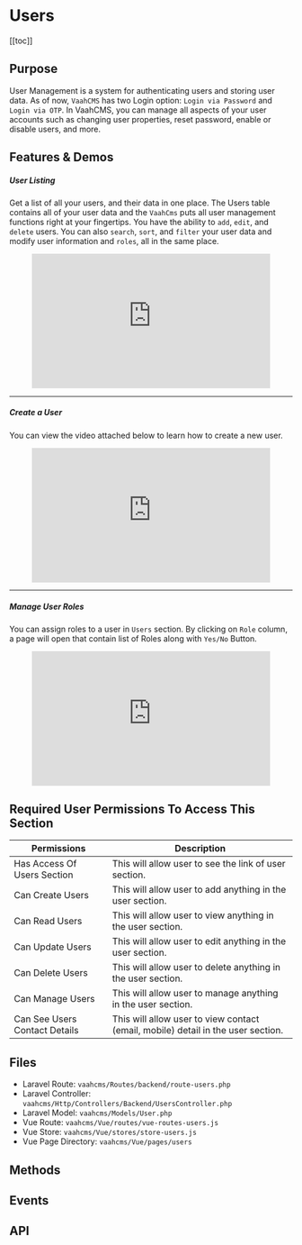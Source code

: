 # Users

[[toc]]

## Purpose
User Management is a system for authenticating users and storing user data. As of now, `VaahCMS` has two Login option: `Login via Password` and `Login via OTP`. In VaahCMS, you can manage all aspects of your user accounts such as changing user properties, reset password, enable or disable users, and more.

## Features & Demos

#####  User Listing

Get a list of all your users, and their data in one place. The Users table contains all of your user data and the `VaahCms` puts all user management functions right at your fingertips. You have the ability to `add`, `edit`, and `delete` users. You can also `search`, `sort`, and `filter` your user data and modify user information and `roles`, all in the same place.

<figure>
  <iframe src="https://img-v4.getdemo.dev/screenshot/msedge_TIKvbvuNdu.mp4" frameborder="0" allowfullscreen="true" style="width: 100%; aspect-ratio: 16/9;"> </iframe>
</figure>

---

##### Create a User 

You can view the video attached below to learn how to create a new user.

<figure>
  <iframe src="https://img-v4.getdemo.dev/screenshot/msedge_f9KBTI8yTZ.mp4" frameborder="0" allowfullscreen="true" style="width: 100%; aspect-ratio: 16/9;"> </iframe>
</figure>

---

##### Manage User Roles

You can assign roles to a user in `Users` section. By clicking on `Role` column, a page will open that contain list of Roles along with `Yes/No` Button.

<figure>
  <iframe src="https://img-v4.getdemo.dev/screenshot/msedge_IUIS4wUJh0.mp4" frameborder="0" allowfullscreen="true" style="width: 100%; aspect-ratio: 16/9;"> </iframe>
</figure>


## Required User Permissions To Access This Section


| Permissions          | Description                                           |
| ------------- | ------------------------------------------------------------ |
|Has Access Of Users Section           | This will allow user to see the link of user section.        |
| Can Create Users                      | This will allow user to add anything in the user section.    |
| Can Read Users                        | This will allow user to view anything in the user section.   |
| Can Update Users                      | This will allow user to edit anything in the user section.   |
| Can Delete Users                      | This will allow user to delete anything in the user section. |
| Can Manage Users                      | This will allow user to manage anything in the user section. |
| Can See Users Contact Details         | This will allow user to view contact (email, mobile) detail in the user section. |

## Files

- Laravel Route: `vaahcms/Routes/backend/route-users.php`
- Laravel Controller: `vaahcms/Http/Controllers/Backend/UsersController.php`
- Laravel Model: `vaahcms/Models/User.php`
- Vue Route: `vaahcms/Vue/routes/vue-routes-users.js`
- Vue Store: `vaahcms/Vue/stores/store-users.js`
- Vue Page Directory: `vaahcms/Vue/pages/users`

## Methods
<!-- 
REMOVE THIS COMMENT
List important methods which can be reused. 

Eg:
```
User::addRole();
```

-->

## Events
<!-- 
REMOVE THIS COMMENT
List events for this section in table format 
-->


## API
<!-- 
REMOVE THIS COMMENT

Example

### Create permission

##### Method: `post`
##### URL: `<public-url>/api/permission/create`
##### Request Parameters
List all request params like https://docs.vaah.dev/vaahcms/basic/api.html#get-a-list 
##### Response Parameters
##### Sample Request
##### Sample Response
-->
